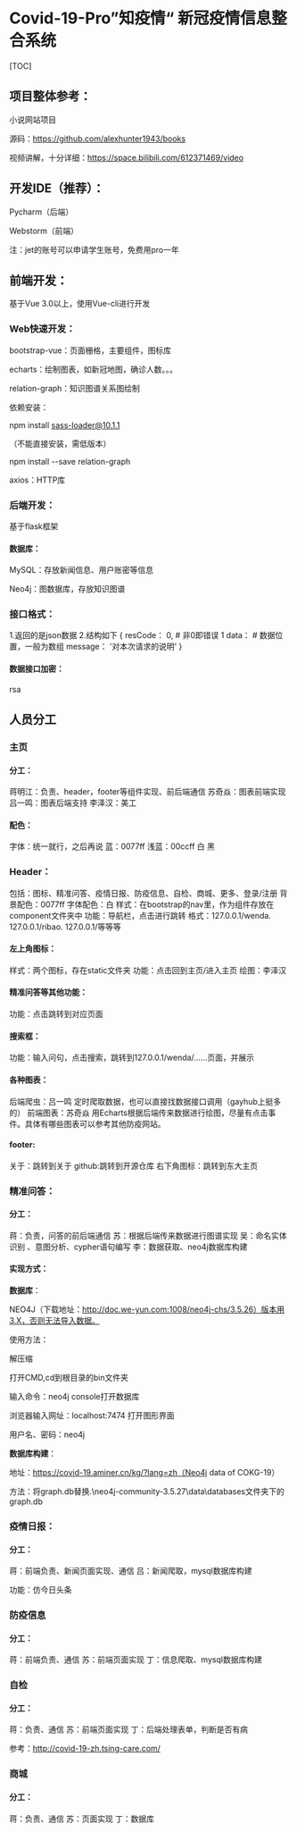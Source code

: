 # Covid-19-Pro”知疫情“ 新冠疫情信息整合系统

[TOC]



## 项目整体参考：

小说网站项目

源码：https://github.com/alexhunter1943/books

视频讲解，十分详细：https://space.bilibili.com/612371469/video

## 开发IDE（推荐）：

Pycharm（后端）

Webstorm（前端）

注：jet的账号可以申请学生账号，免费用pro一年



## 前端开发：

基于Vue 3.0以上，使用Vue-cli进行开发

### Web快速开发：

bootstrap-vue：页面栅格，主要组件，图标库

echarts：绘制图表，如新冠地图，确诊人数。。。

relation-graph：知识图谱关系图绘制

依赖安装：

npm install sass-loader@10.1.1

（不能直接安装，需低版本）

npm install --save relation-graph

axios：HTTP库



### 后端开发：

基于flask框架

#### 数据库：

MySQL：存放新闻信息、用户账密等信息

Neo4j：图数据库，存放知识图谱



### 接口格式：



1.返回的是json数据
2.结构如下
{
    resCode： 0, # 非0即错误 1
    data： # 数据位置，一般为数组
    message： '对本次请求的说明'
}

#### 数据接口加密：

rsa



## 人员分工

### 主页

#### 分工：

蒋明江：负责、header，footer等组件实现、前后端通信
苏奇焱：图表前端实现
吕一鸣：图表后端支持
李泽汉：美工

#### 配色：

字体：统一就行，之后再说
蓝：0077ff
浅蓝：00ccff
白
黑

### Header：

包括：图标、精准问答、疫情日报、防疫信息、自检、商城、更多、登录/注册
背景配色：0077ff
字体配色：白
样式：在bootstrap的nav里，作为组件存放在component文件夹中
功能：导航栏，点击进行跳转
格式：127.0.0.1/wenda.   127.0.0.1/ribao.     127.0.0.1/等等等

#### 左上角图标：

样式：两个图标，存在static文件夹
功能：点击回到主页/进入主页
绘图：李泽汉

#### 精准问答等其他功能：

功能：点击跳转到对应页面

#### 搜索框：
功能：输入问句，点击搜索，跳转到127.0.0.1/wenda/......页面，并展示

#### 各种图表：

后端爬虫：吕一鸣
定时爬取数据，也可以直接找数据接口调用（gayhub上挺多的）
前端图表：苏奇焱
用Echarts根据后端传来数据进行绘图，尽量有点击事件。具体有哪些图表可以参考其他防疫网站。

#### footer:

关于：跳转到关于
github:跳转到开源仓库
右下角图标：跳转到东大主页



### 精准问答：

#### 分工：

蒋：负责，问答的前后端通信
苏：根据后端传来数据进行图谱实现
吴：命名实体识别 、意图分析、cypher语句编写
李：数据获取、neo4j数据库构建

#### 实现方式：

**数据库**：

NEO4J（下载地址：http://doc.we-yun.com:1008/neo4j-chs/3.5.26）版本用3.X，否则无法导入数据。

使用方法：

解压缩

打开CMD,cd到根目录的bin文件夹

输入命令：neo4j console打开数据库

浏览器输入网址：localhost:7474 打开图形界面

用户名、密码：neo4j

**数据库构建**：

地址：https://covid-19.aminer.cn/kg/?lang=zh（Neo4j data of COKG-19）

方法：将graph.db替换.\neo4j-community-3.5.27\data\databases文件夹下的graph.db



### 疫情日报：

#### 分工：

蒋：前端负责、新闻页面实现、通信
吕：新闻爬取，mysql数据库构建

功能：仿今日头条



### 防疫信息

#### 分工：

蒋：前端负责、通信
苏：前端页面实现
丁：信息爬取、mysql数据库构建



### 自检

#### 分工：

蒋：负责、通信
苏：前端页面实现
丁：后端处理表单，判断是否有病



参考：http://covid-19-zh.tsing-care.com/



### 商城

#### 分工：

蒋：负责、通信
苏：页面实现
丁：数据库



